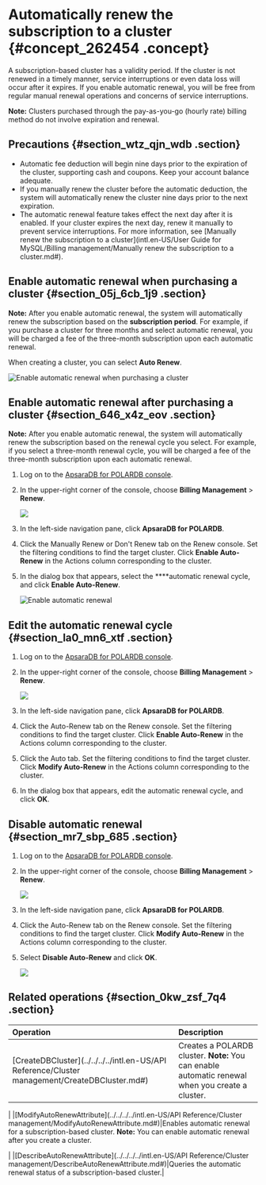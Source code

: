# Automatically renew the subscription to a cluster {#concept_262454 .concept}

A subscription-based cluster has a validity period. If the cluster is not renewed in a timely manner, service interruptions or even data loss will occur after it expires. If you enable automatic renewal, you will be free from regular manual renewal operations and concerns of service interruptions.

**Note:** Clusters purchased through the pay-as-you-go \(hourly rate\) billing method do not involve expiration and renewal.

## Precautions {#section_wtz_qjn_wdb .section}

-   Automatic fee deduction will begin nine days prior to the expiration of the cluster, supporting cash and coupons. Keep your account balance adequate.
-   If you manually renew the cluster before the automatic deduction, the system will automatically renew the cluster nine days prior to the next expiration.
-   The automatic renewal feature takes effect the next day after it is enabled. If your cluster expires the next day, renew it manually to prevent service interruptions. For more information, see [Manually renew the subscription to a cluster](intl.en-US/User Guide for MySQL/Billing management/Manually renew the subscription to a cluster.md#).

## Enable automatic renewal when purchasing a cluster {#section_05j_6cb_1j9 .section}

**Note:** After you enable automatic renewal, the system will automatically renew the subscription based on the **subscription period**. For example, if you purchase a cluster for three months and select automatic renewal, you will be charged a fee of the three-month subscription upon each automatic renewal.

When creating a cluster, you can select **Auto Renew**.

![Enable automatic renewal when purchasing a cluster](http://static-aliyun-doc.oss-cn-hangzhou.aliyuncs.com/assets/img/216851/156698575946767_en-US.png)

## Enable automatic renewal after purchasing a cluster {#section_646_x4z_eov .section}

**Note:** After you enable automatic renewal, the system will automatically renew the subscription based on the renewal cycle you select. For example, if you select a three-month renewal cycle, you will be charged a fee of the three-month subscription upon each automatic renewal.

1.  Log on to the [ApsaraDB for POLARDB console](https://polardb.console.aliyun.com/).
2.  In the upper-right corner of the console, choose **Billing Management** \> **Renew**.

    ![](http://static-aliyun-doc.oss-cn-hangzhou.aliyuncs.com/assets/img/3030/156698575956597_en-US.png)

3.  In the left-side navigation pane, click **ApsaraDB for POLARDB**.
4.  Click the Manually Renew or Don't Renew tab on the Renew console. Set the filtering conditions to find the target cluster. Click **Enable Auto-Renew** in the Actions column corresponding to the cluster.
5.  In the dialog box that appears, select the ****automatic renewal cycle, and click **Enable Auto-Renew**.

    ![Enable automatic renewal](http://static-aliyun-doc.oss-cn-hangzhou.aliyuncs.com/assets/img/216851/156698575946771_en-US.png)


## Edit the automatic renewal cycle {#section_la0_mn6_xtf .section}

1.  Log on to the [ApsaraDB for POLARDB console](https://polardb.console.aliyun.com/).
2.  In the upper-right corner of the console, choose **Billing Management** \> **Renew**.

    ![](http://static-aliyun-doc.oss-cn-hangzhou.aliyuncs.com/assets/img/3030/156698575956597_en-US.png)

3.  In the left-side navigation pane, click **ApsaraDB for POLARDB**.
4.  Click the Auto-Renew tab on the Renew console. Set the filtering conditions to find the target cluster. Click **Enable Auto-Renew** in the Actions column corresponding to the cluster.
5.  Click the Auto tab. Set the filtering conditions to find the target cluster. Click **Modify Auto-Renew** in the Actions column corresponding to the cluster.
6.  In the dialog box that appears, edit the automatic renewal cycle, and click **OK**.

## Disable automatic renewal {#section_mr7_sbp_685 .section}

1.  Log on to the [ApsaraDB for POLARDB console](https://polardb.console.aliyun.com/).
2.  In the upper-right corner of the console, choose **Billing Management** \> **Renew**.

    ![](http://static-aliyun-doc.oss-cn-hangzhou.aliyuncs.com/assets/img/3030/156698575956597_en-US.png)

3.  In the left-side navigation pane, click **ApsaraDB for POLARDB**.
4.  Click the Auto-Renew tab on the Renew console. Set the filtering conditions to find the target cluster. Click **Modify Auto-Renew** in the Actions column corresponding to the cluster.
5.  Select **Disable Auto-Renew** and click **OK**.

    ![](http://static-aliyun-doc.oss-cn-hangzhou.aliyuncs.com/assets/img/216851/156698575956629_en-US.png)


## Related operations {#section_0kw_zsf_7q4 .section}

|Operation|Description|
|:--------|:----------|
|[CreateDBCluster](../../../../intl.en-US/API Reference/Cluster management/CreateDBCluster.md#)|Creates a POLARDB cluster. **Note:** You can enable automatic renewal when you create a cluster.

 |
|[ModifyAutoRenewAttribute](../../../../intl.en-US/API Reference/Cluster management/ModifyAutoRenewAttribute.md#)|Enables automatic renewal for a subscription-based cluster. **Note:** You can enable automatic renewal after you create a cluster.

 |
|[DescribeAutoRenewAttribute](../../../../intl.en-US/API Reference/Cluster management/DescribeAutoRenewAttribute.md#)|Queries the automatic renewal status of a subscription-based cluster.|

